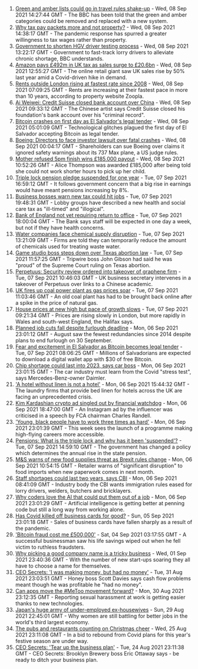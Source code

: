 1. [Green and amber lists could go in travel rules shake-up](https://www.bbc.co.uk/news/business-58491245?at_medium=RSS&at_campaign=KARANGA) - Wed, 08 Sep 2021 14:27:44 GMT - The BBC has been told that the green and amber categories could be removed and replaced with a new system.
2. [Why tax pay packets more and not property?](https://www.bbc.co.uk/news/business-58485824?at_medium=RSS&at_campaign=KARANGA) - Wed, 08 Sep 2021 14:38:17 GMT - The pandemic response has spurred a greater willingness to tax wages rather than property.
3. [Government to shorten HGV driver testing process](https://www.bbc.co.uk/news/business-58487347?at_medium=RSS&at_campaign=KARANGA) - Wed, 08 Sep 2021 13:22:17 GMT - Government to fast-track lorry drivers to alleviate chronic shortage, BBC understands.
4. [Amazon pays £492m in UK tax as sales surge to £20.6bn](https://www.bbc.co.uk/news/business-58485816?at_medium=RSS&at_campaign=KARANGA) - Wed, 08 Sep 2021 12:55:27 GMT - The online retail giant saw UK sales rise by 50% last year amid a Covid-driven hike in demand.
5. [Rents outside London rising at fastest rate since 2008](https://www.bbc.co.uk/news/business-58481326?at_medium=RSS&at_campaign=KARANGA) - Wed, 08 Sep 2021 07:09:25 GMT - Rents are increasing at their fastest pace in more than 10 years, according to property website Zoopla.
6. [Ai Weiwei: Credit Suisse closed bank account over China](https://www.bbc.co.uk/news/business-58484447?at_medium=RSS&at_campaign=KARANGA) - Wed, 08 Sep 2021 09:33:12 GMT - The Chinese artist says Credit Suisse closed his foundation's bank account over his "criminal record".
7. [Bitcoin crashes on first day as El Salvador's legal tender](https://www.bbc.co.uk/news/business-58459098?at_medium=RSS&at_campaign=KARANGA) - Wed, 08 Sep 2021 05:01:09 GMT - Technological glitches plagued the first day of El Salvador accepting Bitcoin as legal tender.
8. [Boeing: Directors to face investor lawsuit over fatal crashes](https://www.bbc.co.uk/news/business-58483150?at_medium=RSS&at_campaign=KARANGA) - Wed, 08 Sep 2021 00:04:17 GMT - Shareholders can sue Boeing over claims it ignored safety warnings about its 737 Max plane, a US judge rules.
9. [Mother refused 5pm finish wins £185,000 payout](https://www.bbc.co.uk/news/business-58473802?at_medium=RSS&at_campaign=KARANGA) - Wed, 08 Sep 2021 10:52:26 GMT - Alice Thompson was awarded £185,000 after being told she could not work shorter hours to pick up her child.
10. [Triple lock pension pledge suspended for one year](https://www.bbc.co.uk/news/business-58476547?at_medium=RSS&at_campaign=KARANGA) - Tue, 07 Sep 2021 16:59:12 GMT - It follows government concern that a big rise in earnings would have meant pensions increasing by 8%.
11. [Business bosses warn new tax could hit jobs](https://www.bbc.co.uk/news/business-58473810?at_medium=RSS&at_campaign=KARANGA) - Tue, 07 Sep 2021 19:48:31 GMT - Lobby groups have described a new health and social care tax as "ill-timed" and "illogical".
12. [Bank of England not yet requiring return to office](https://www.bbc.co.uk/news/business-58476552?at_medium=RSS&at_campaign=KARANGA) - Tue, 07 Sep 2021 18:00:04 GMT - The Bank says staff will be expected in one day a week, but not if they have health concerns.
13. [Water companies face chemical supply disruption](https://www.bbc.co.uk/news/business-58476545?at_medium=RSS&at_campaign=KARANGA) - Tue, 07 Sep 2021 13:21:09 GMT - Firms are told they can temporarily reduce the amount of chemicals used for treating waste water.
14. [Game studio boss steps down over Texas abortion law](https://www.bbc.co.uk/news/technology-58476595?at_medium=RSS&at_campaign=KARANGA) - Tue, 07 Sep 2021 11:57:25 GMT - Tripwire boss John Gibson had said he was "proud" of the Supreme Court ruling on Texas abortion.
15. [Perpetuus: Security review ordered into takeover of graphene firm](https://www.bbc.co.uk/news/business-58424348?at_medium=RSS&at_campaign=KARANGA) - Tue, 07 Sep 2021 10:46:03 GMT - UK business secretary intervenes in a takeover of Perpetuus over links to a Chinese academic.
16. [UK fires up coal power plant as gas prices soar](https://www.bbc.co.uk/news/business-58469238?at_medium=RSS&at_campaign=KARANGA) - Tue, 07 Sep 2021 11:03:46 GMT - An old coal plant has had to be brought back online after a spike in the price of natural gas.
17. [House prices at new high but pace of growth slows](https://www.bbc.co.uk/news/business-58472739?at_medium=RSS&at_campaign=KARANGA) - Tue, 07 Sep 2021 09:21:34 GMT - Prices are rising slowly in London, but more rapidly in Wales and south-west England, the Halifax says.
18. [Planned job cuts fall despite furlough deadline](https://www.bbc.co.uk/news/business-58441555?at_medium=RSS&at_campaign=KARANGA) - Mon, 06 Sep 2021 23:01:12 GMT - August saw the fewest redundancies since 2014 despite plans to end furlough on 30 September.
19. [Fear and excitement in El Salvador as Bitcoin becomes legal tender](https://www.bbc.co.uk/news/technology-58473260?at_medium=RSS&at_campaign=KARANGA) - Tue, 07 Sep 2021 08:06:25 GMT - Millions of Salvadorians are expected to download a digital wallet app with $30 of free Bitcoin.
20. [Chip shortage could last into 2023, says car boss](https://www.bbc.co.uk/news/business-58465954?at_medium=RSS&at_campaign=KARANGA) - Mon, 06 Sep 2021 23:01:15 GMT - The car industry must learn from the Covid "stress test", says Mercedes-Benz-owner Daimler.
21. ['A hotel without linen is not a hotel'](https://www.bbc.co.uk/news/business-58465953?at_medium=RSS&at_campaign=KARANGA) - Mon, 06 Sep 2021 15:44:32 GMT - The laundry firms that provide bed linen for hotels across the UK are facing an unprecedented crisis.
22. [Kim Kardashian crypto ad singled out by financial watchdog](https://www.bbc.co.uk/news/technology-58462517?at_medium=RSS&at_campaign=KARANGA) - Mon, 06 Sep 2021 18:47:00 GMT - An Instagram ad by the influencer was criticised in a speech by FCA chairman Charles Randell.
23. ['Young, black people have to work three times as hard'](https://www.bbc.co.uk/news/business-58465962?at_medium=RSS&at_campaign=KARANGA) - Mon, 06 Sep 2021 23:01:39 GMT - This week sees the launch of a programme making high-flying careers more accessible.
24. [Pensions: What is the triple lock and why has it been 'suspended'?](https://www.bbc.co.uk/news/business-53082530?at_medium=RSS&at_campaign=KARANGA) - Tue, 07 Sep 2021 14:59:10 GMT - The government has changed a policy which determines the annual rise in the state pension.
25. [M&S warns of new food supplies threat as Brexit rules change](https://www.bbc.co.uk/news/business-58462351?at_medium=RSS&at_campaign=KARANGA) - Mon, 06 Sep 2021 10:54:15 GMT - Retailer warns of "significant disruption" to food imports when new paperwork comes in next month.
26. [Staff shortages could last two years, says CBI](https://www.bbc.co.uk/news/business-58460297?at_medium=RSS&at_campaign=KARANGA) - Mon, 06 Sep 2021 08:41:09 GMT - Industry body the CBI wants immigration rules eased for lorry drivers, welders, butchers and bricklayers.
27. [Why coders love the AI that could put them out of a job](https://www.bbc.co.uk/news/business-57914432?at_medium=RSS&at_campaign=KARANGA) - Mon, 06 Sep 2021 23:01:29 GMT - Artificial intelligence is getting better at penning code but still a long way from working alone.
28. [Has Covid killed off business cards for good?](https://www.bbc.co.uk/news/business-58419842?at_medium=RSS&at_campaign=KARANGA) - Sun, 05 Sep 2021 23:01:18 GMT - Sales of business cards have fallen sharply as a result of the pandemic.
29. ['Bitcoin fraud cost me £500,000'](https://www.bbc.co.uk/news/business-58424832?at_medium=RSS&at_campaign=KARANGA) - Sat, 04 Sep 2021 03:17:55 GMT - A successful businessman saw his life savings wiped out when he fell victim to ruthless fraudsters.
30. [Why picking a good company name is a tricky business](https://www.bbc.co.uk/news/business-58395924?at_medium=RSS&at_campaign=KARANGA) - Wed, 01 Sep 2021 23:40:36 GMT - With the number of new start-ups soaring they all have to choose a name for themselves.
31. [CEO Secrets: 'I was making money, but had no money'](https://www.bbc.co.uk/news/business-58319314?at_medium=RSS&at_campaign=KARANGA) - Tue, 31 Aug 2021 23:03:51 GMT - Honey boss Scott Davies says cash flow problems meant though he was profitable he "had no money".
32. [Can apps move the #MeToo movement forward?](https://www.bbc.co.uk/news/business-58260533?at_medium=RSS&at_campaign=KARANGA) - Mon, 30 Aug 2021 23:12:35 GMT - Reporting sexual harassment at work is getting easier thanks to new technologies.
33. [Japan's huge army of under-employed ex-housewives](https://www.bbc.co.uk/news/business-58301604?at_medium=RSS&at_campaign=KARANGA) - Sun, 29 Aug 2021 22:45:01 GMT - Why women are still battling for better jobs in the world's third largest economy.
34. [The pubs and restaurants counting on Christmas cheer](https://www.bbc.co.uk/news/business-58305616?at_medium=RSS&at_campaign=KARANGA) - Wed, 25 Aug 2021 23:11:08 GMT - In a bid to rebound from Covid plans for this year's festive season are under way.
35. [CEO Secrets: 'Tear up the business plan'](https://www.bbc.co.uk/news/business-58316843?at_medium=RSS&at_campaign=KARANGA) - Tue, 24 Aug 2021 23:11:38 GMT - CEO Secrets: Brooklyn Brewery boss Eric Ottaway says - be ready to ditch your business plan.
